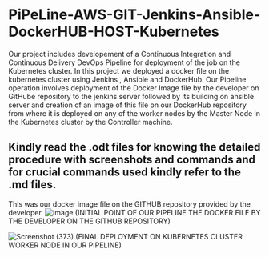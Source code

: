 # PiPeLine-AWS-GIT-Jenkins-Ansible-DockerHUB-HOST-Kubernetes
Our project includes developement of a Continuous Integration and Continuous Delivery DevOps Pipeline for deployment of the job on the 
Kubernetes cluster. In this project we deployed a docker file on the kubernetes cluster using Jenkins , Ansible and DockerHub.
Our Pipeline operation involves deployment of the Docker Image file by the developer on GitHube repository to the jenkins server followed by its 
building on ansible server and creation of an image of this file on our DockerHub repository from where it is deployed on any of the worker nodes 
by the Master Node in the Kubernetes cluster by the Controller machine.

Kindly read the .odt files for knowing the detailed procedure with screenshots and commands and for crucial commands used kindly refer to the .md files.
----------------------------------------------------------------------------------------------------------------------------------------------------------


This was our docker image file on the GITHUB repository provided by the developer.
![image](https://user-images.githubusercontent.com/87275524/127894150-d82e7947-95b9-4091-9ddf-81b865df5476.png)
(INITIAL POINT  OF OUR PIPELINE THE DOCKER FILE BY THE DEVELOPER ON THE GITHUB REPOSITORY)

![Screenshot (373)](https://user-images.githubusercontent.com/87275524/127895718-fbb56f42-e11a-48ea-87b4-70127154ba72.png)
 (FINAL DEPLOYMENT ON KUBERNETES CLUSTER WORKER NODE IN OUR PIPELINE)

 



